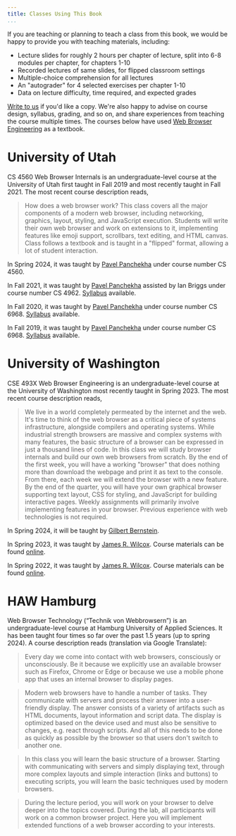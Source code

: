 ```yaml
---
title: Classes Using This Book
...
```


If you are teaching or planning to teach a class from this book, we
would be happy to provide you with teaching materials, including:

- Lecture slides for roughly 2 hours per chapter of lecture, split
  into 6-8 modules per chapter, for chapters 1-10
- Recorded lectures of same slides, for flipped classroom settings
- Multiple-choice comprehension for all lectures
- An "autograder" for 4 selected exercises per chapter 1-10
- Data on lecture difficulty, time required, and expected grades

[Write to us][contact] if you'd like a copy. We're also happy to
advise on course design, syllabus, grading, and so on, and share
experiences from teaching the course multiple times. The courses below
have used [Web Browser Engineering](index.md) as a textbook.

[contact]: mailto:author@browser.engineering

# University of Utah

CS 4560 Web Browser Internals is an undergraduate-level course at the
University of Utah first taught in Fall 2019 and most recently taught
in Fall 2021. The most recent course description reads,

> How does a web browser work? This class covers all the major
> components of a modern web browser, including networking, graphics,
> layout, styling, and JavaScript execution. Students will write their
> own web browser and work on extensions to it, implementing features
> like emoji support, scrollbars, text editing, and HTML canvas. Class
> follows a textbook and is taught in a "flipped" format, allowing a
> lot of student interaction.


In Spring 2024, it was taught by [Pavel
Panchekha](https://pavpanchekha.com) under course number CS 4560.

In Fall 2021, it was taught by [Pavel
Panchekha](https://pavpanchekha.com) assisted by Ian Briggs under
course number CS 4962.
[Syllabus](https://pavpanchekha.com/teach/wbe-fa21-syllabus.pdf)
available.

In Fall 2020, it was taught by [Pavel
Panchekha](https://pavpanchekha.com) under course number CS 6968.
[Syllabus](https://pavpanchekha.com/teach/wbe-fa20-syllabus.pdf)
available.

In Fall 2019, it was taught by [Pavel
Panchekha](https://pavpanchekha.com) under course number CS 6968.
[Syllabus](https://pavpanchekha.com/teach/wbe-fa19-syllabus.pdf)
available.

# University of Washington

CSE 493X Web Browser Engineering is an undergraduate-level course at
the University of Washington most recently taught in Spring 2023. The
most recent course description reads,

> We live in a world completely permeated by the internet and the web.
> It's time to think of the web browser as a critical piece of systems
> infrastructure, alongside compilers and operating systems. While
> industrial strength browsers are massive and complex systems with
> many features, the basic structure of a browser can be expressed in
> just a thousand lines of code. In this class we will study browser
> internals and build our own web browsers from scratch. By the end of
> the first week, you will have a working "browser" that does nothing
> more than download the webpage and print it as text to the console.
> From there, each week we will extend the browser with a new feature.
> By the end of the quarter, you will have your own graphical browser
> supporting text layout, CSS for styling, and JavaScript for building
> interactive pages. Weekly assignments will primarily involve
> implementing features in your browser. Previous experience with web
> technologies is not required.

In Spring 2024, it will be taught by [Gilbert
Bernstein](http://www.gilbertbernstein.com/).

In Spring 2023, it was taught by [James R. Wilcox](https://jamesrwilcox.com).
Course materials can be found [online](https://courses.cs.washington.edu/courses/cse493x/23sp/).

In Spring 2022, it was taught by [James R. Wilcox](https://jamesrwilcox.com).
Course materials can be found [online](https://courses.cs.washington.edu/courses/cse490x/22sp/).

# HAW Hamburg

Web Browser Technology (“Technik von Webbrowsern”) is an
undergraduate-level course at Hamburg University of Applied Sciences.
It has been taught four times so far over the past 1.5 years (up to
spring 2024). A course description reads (translation via Google Translate):

> Every day we come into contact with web browsers, consciously or
> unconsciously. Be it because we explicitly use an available browser
> such as Firefox, Chrome or Edge or because we use a
> mobile phone app that uses an internal browser to display pages.

> Modern web browsers have to handle a number of tasks. They communicate with
> servers and process their answer into a user-friendly display. The answer
> consists of a variety of artifacts such as HTML documents, layout
> information and script data. The display is optimized based on the device used
> and must also be sensitive to changes, e.g. react through scripts. And all
> of this needs to be done as quickly as possible by the browser so that users
> don't switch to another one.

> In this class you will learn the basic structure of a browser. Starting with
> communicating with servers and simply displaying text, through more complex
> layouts and simple interaction (links and buttons) to executing scripts, you
> will learn the basic techniques used by modern browsers.

> During the lecture period, you will work on your browser to delve deeper into
> the topics covered. During the lab, all participants will work on a
> common browser project. Here you will implement extended functions of a web
> browser according to your interests.
